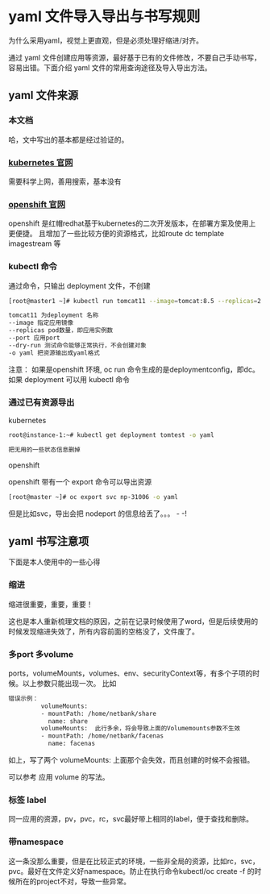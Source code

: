 # yaml 文件导入导出与书写规则

为什么采用yaml，视觉上更直观，但是必须处理好缩进/对齐。

通过 yaml 文件创建应用等资源，最好基于已有的文件修改，不要自己手动书写，容易出错。下面介绍 yaml 文件的常用查询途径及导入导出方法。

## yaml 文件来源

### 本文档

哈，文中写出的基本都是经过验证的。

### [kubernetes 官网](https://kubernetes.io/docs)

需要科学上网，善用搜索，基本没有

### [openshift 官网](https://docs.openshift.com/container-platform/3.9/welcome/index.html)

openshift 是红帽redhat基于kubernetes的二次开发版本，在部署方案及使用上更便捷。
且增加了一些比较方便的资源格式，比如route dc template imagestream 等

### kubectl 命令

通过命令，只输出 deployment 文件，不创建

```bash
[root@master1 ~]# kubectl run tomcat11 --image=tomcat:8.5 --replicas=2 --port=8080 --dry-run -o yaml

tomcat11 为deployment 名称
--image 指定应用镜像
--replicas pod数量，即应用实例数
--port 应用port
--dry-run 测试命令能够正常执行，不会创建对象
-o yaml 把资源输出成yaml格式
```

注意： 如果是openshift 环境, oc run 命令生成的是deploymentconfig，即dc。 如果 deployment 可以用 kubectl 命令

### 通过已有资源导出

kubernetes

```bash
root@instance-1:~# kubectl get deployment tomtest -o yaml

把无用的一些状态信息删掉
```

openshift

openshift 带有一个 export 命令可以导出资源

```bash
[root@master ~]# oc export svc np-31006 -o yaml
```

但是比如svc，导出会把 nodeport 的信息给丢了。。。 - -!

## yaml 书写注意项

下面是本人使用中的一些心得

### 缩进

缩进很重要，重要，重要！

这也是本人重新梳理文档的原因，之前在记录时候使用了word，但是后续使用的时候发现缩进失效了，所有内容前面的空格没了，文件废了。

### 多port 多volume

 ports，volumeMounts，volumes、env、securityContext等，有多个子项的时候。以上参数只能出现一次。 比如

 ```bash
 错误示例：
          volumeMounts:
          - mountPath: /home/netbank/share
            name: share
          volumeMounts:  此行多余，将会导致上面的Volumemounts参数不生效
          - mountPath: /home/netbank/facenas
            name: facenas

 ```

如上，写了两个 volumeMounts: 上面那个会失效，而且创建的时候不会报错。

可以参考 应用 volume 的写法。

### 标签 label

同一应用的资源，pv，pvc，rc，svc最好带上相同的label，便于查找和删除。

### 带namespace

这一条没那么重要，但是在比较正式的环境，一些非全局的资源，比如rc，svc，pvc。最好在文件定义好namespace。防止在执行命令kubectl/oc create -f 的时候所在的project不对，导致一些异常。
